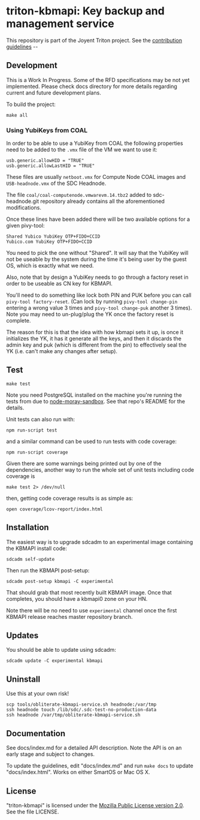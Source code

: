<!--
    This Source Code Form is subject to the terms of the Mozilla Public
    License, v. 2.0. If a copy of the MPL was not distributed with this
    file, You can obtain one at http://mozilla.org/MPL/2.0/.
-->

<!--
    Copyright 2020 Joyent, Inc.
-->

# triton-kbmapi: Key backup and management service

This repository is part of the Joyent Triton project. See the [contribution
guidelines](https://github.com/joyent/triton/blob/master/CONTRIBUTING.md) --

## Development

This is a Work In Progress. Some of the RFD specifications may be not
yet implemented. Please check docs directory for more details regarding
current and future development plans.

To build the project:

    make all

### Using YubiKeys from COAL

In order to be able to use a YubiKey from COAL the following properties need
to be added to the `.vmx` file of the VM we want to use it:

```
usb.generic.allowHID = "TRUE"
usb.generic.allowLastHID = "TRUE"
```

These files are usually `netboot.vmx` for Compute Node COAL images and
`USB-headnode.vmx` of the SDC Headnode.

The file `coal/coal-computenode.vmwarevm.14.tbz2` added to sdc-headnode.git
repository already contains all the aforementioned modifications.

Once these lines have been added there will be two available options for a
given pivy-tool:

```
Shared Yubico YubiKey OTP+FIDO+CCID
Yubico.com YubiKey OTP+FIDO+CCID
```

You need to pick the one without "Shared". It will say that the YubiKey will
not be useable by the system during the time it's being user by the guest OS,
which is exactly what we need.

Also, note that by design a YubiKey needs to go through a factory reset in
order to be useable as CN key for KBMAPI.

You'll need to do something like lock both PIN and PUK before you can call
`pivy-tool factory-reset`. (Can lock by running `pivy-tool change-pin` entering
a wrong value 3 times and `pivy-tool change-puk` another 3 times). Note you
may need to un-plug/plug the YK once the factory reset is complete.

The reason for this is that the idea with how kbmapi sets it up, is once it
initializes the YK, it has it generate all the keys, and then it discards the
admin key and puk (which is different from the pin) to effectively seal the YK
(i.e. can't make any changes after setup).

## Test

    make test

Note you need PostgreSQL installed on the machine you're running the tests from
due to [node-moray-sandbox](https://github.com/joyent/node-moray-sandbox). See
that repo's README for the details.

Unit tests can also run with:

    npm run-script test

and a similar command can be used to run tests with code coverage:

    npm run-script coverage

Given there are some warnings being printed out by one of the dependencies,
another way to run the whole set of unit tests including code coverage is

    make test 2> /dev/null

then, getting code coverage results is as simple as:

    open coverage/lcov-report/index.html

## Installation

The easiest way is to upgrade sdcadm to an experimental image containing the
KBMAPI install code:

    sdcadm self-update

Then run the KBMAPI post-setup:

    sdcadm post-setup kbmapi -C experimental

That should grab that most recently built KBMAPI image.  Once that completes,
you should have a kbmapi0 zone on your HN.

Note there will be no need to use `experimental` channel once the first KBMAPI
release reaches master repository branch.

## Updates

You should be able to update using sdcadm:

    sdcadm update -C experimental kbmapi

## Uninstall

Use this at your own risk!

    scp tools/obliterate-kbmapi-service.sh headnode:/var/tmp
    ssh headnode touch /lib/sdc/.sdc-test-no-production-data
    ssh headnode /var/tmp/obliterate-kbmapi-service.sh

## Documentation

See docs/index.md for a detailed API description. Note the API is on an early
stage and subject to changes.

To update the guidelines, edit "docs/index.md" and run `make docs`
to update "docs/index.html". Works on either SmartOS or Mac OS X.


## License

"triton-kbmapi" is licensed under the
[Mozilla Public License version 2.0](http://mozilla.org/MPL/2.0/).
See the file LICENSE.
